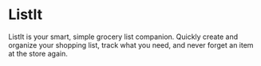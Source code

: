 # ListIt
ListIt is your smart, simple grocery list companion. Quickly create and organize your shopping list, track what you need, and never forget an item at the store again.
